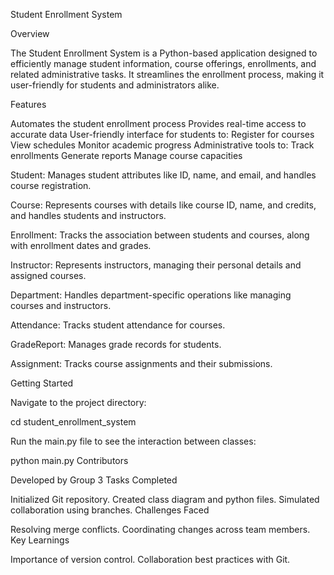 Student Enrollment System


Overview



The Student Enrollment System is a Python-based application designed to efficiently manage student information, course offerings, enrollments, and related administrative tasks. It streamlines the enrollment process, making it user-friendly for students and administrators alike.

Features




Automates the student enrollment process
Provides real-time access to accurate data
User-friendly interface for students to:
Register for courses
View schedules
Monitor academic progress
Administrative tools to:
Track enrollments
Generate reports
Manage course capacities

 


 



Student: Manages student attributes like ID, name, and email, and handles course registration.

Course: Represents courses with details like course ID, name, and credits, and handles students and instructors.

Enrollment: Tracks the association between students and courses, along with enrollment dates and grades.

Instructor: Represents instructors, managing their personal details and assigned courses.

Department: Handles department-specific operations like managing courses and instructors.

Attendance: Tracks student attendance for courses.

GradeReport: Manages grade records for students.

Assignment: Tracks course assignments and their submissions.

Getting Started

 

 
Navigate to the project directory:

cd student_enrollment_system

Run the main.py file to see the interaction between classes:

python main.py
Contributors


Developed by Group 3
Tasks Completed

Initialized Git repository.
Created class diagram and python files.
Simulated collaboration using branches.
Challenges Faced

Resolving merge conflicts.
Coordinating changes across team members.
Key Learnings

Importance of version control.
Collaboration best practices with Git.

